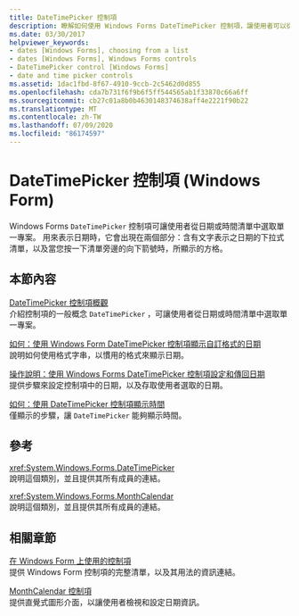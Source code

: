 ```yaml
---
title: DateTimePicker 控制項
description: 瞭解如何使用 Windows Forms DateTimePicker 控制項，讓使用者可以從日期或時間清單中選取單一專案。
ms.date: 03/30/2017
helpviewer_keywords:
- dates [Windows Forms], choosing from a list
- dates [Windows Forms], Windows Forms controls
- DateTimePicker control [Windows Forms]
- date and time picker controls
ms.assetid: 1dac1fbd-8f67-4910-9ccb-2c5462d0d855
ms.openlocfilehash: cda7b731f6f9b6f5ff544565ab1f33870c66a6ff
ms.sourcegitcommit: cb27c01a8b0b4630148374638aff4e2221f90b22
ms.translationtype: MT
ms.contentlocale: zh-TW
ms.lasthandoff: 07/09/2020
ms.locfileid: "86174597"
---
```

# <a name="datetimepicker-control-windows-forms"></a>DateTimePicker 控制項 (Windows Form)
Windows Forms `DateTimePicker` 控制項可讓使用者從日期或時間清單中選取單一專案。 用來表示日期時，它會出現在兩個部分：含有文字表示之日期的下拉式清單，以及當您按一下清單旁邊的向下箭號時，所顯示的方格。  
  
## <a name="in-this-section"></a>本節內容  
 [DateTimePicker 控制項概觀](datetimepicker-control-overview-windows-forms.md)  
 介紹控制項的一般概念 `DateTimePicker` ，可讓使用者從日期或時間清單中選取單一專案。  
  
 [如何：使用 Windows Form DateTimePicker 控制項顯示自訂格式的日期](display-a-date-in-a-custom-format-with-wf-datetimepicker-control.md)  
 說明如何使用格式字串，以慣用的格式來顯示日期。  
  
 [操作說明：使用 Windows Forms DateTimePicker 控制項設定和傳回日期](how-to-set-and-return-dates-with-the-windows-forms-datetimepicker-control.md)  
 提供步驟來設定控制項中的日期，以及存取使用者選取的日期。  
  
 [如何：使用 DateTimePicker 控制項顯示時間](how-to-display-time-with-the-datetimepicker-control.md)  
 僅顯示的步驟，讓 `DateTimePicker` 能夠顯示時間。  
  
## <a name="reference"></a>參考  
 <xref:System.Windows.Forms.DateTimePicker>  
 說明這個類別，並且提供其所有成員的連結。  
  
 <xref:System.Windows.Forms.MonthCalendar>  
 說明這個類別，並且提供其所有成員的連結。  
  
## <a name="related-sections"></a>相關章節  
 [在 Windows Form 上使用的控制項](controls-to-use-on-windows-forms.md)  
 提供 Windows Form 控制項的完整清單，以及其用法的資訊連結。  
  
 [MonthCalendar 控制項](monthcalendar-control-windows-forms.md)  
 提供直覺式圖形介面，以讓使用者檢視和設定日期資訊。

